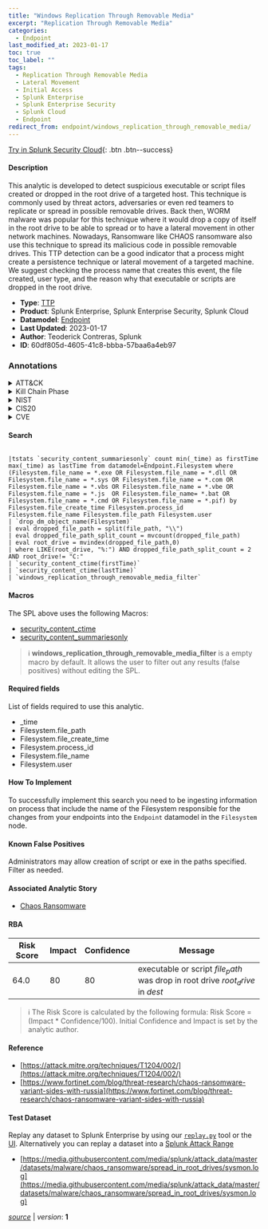 ```yaml
---
title: "Windows Replication Through Removable Media"
excerpt: "Replication Through Removable Media"
categories:
  - Endpoint
last_modified_at: 2023-01-17
toc: true
toc_label: ""
tags:
  - Replication Through Removable Media
  - Lateral Movement
  - Initial Access
  - Splunk Enterprise
  - Splunk Enterprise Security
  - Splunk Cloud
  - Endpoint
redirect_from: endpoint/windows_replication_through_removable_media/
---
```




[Try in Splunk Security Cloud](https://www.splunk.com/en_us/cyber-security.html){: .btn .btn--success}

#### Description

This analytic is developed to detect suspicious executable or script files created or dropped in the root drive of a targeted host. This technique is commonly used by threat actors, adversaries or even red teamers to replicate or spread in possible removable drives. Back then, WORM malware was popular for this technique where it would drop a copy of itself in the root drive to be able to spread or to have a lateral movement in other network machines. Nowadays, Ransomware like CHAOS ransomware also use this technique to spread its malicious code in possible removable drives. This TTP detection can be a good indicator that a process might create a persistence technique or lateral movement of a targeted machine. We suggest checking the process name that creates this event, the file created, user type, and the reason why that executable or scripts are dropped in the root drive.

- **Type**: [TTP](https://github.com/splunk/security_content/wiki/Detection-Analytic-Types)
- **Product**: Splunk Enterprise, Splunk Enterprise Security, Splunk Cloud
- **Datamodel**: [Endpoint](https://docs.splunk.com/Documentation/CIM/latest/User/Endpoint)
- **Last Updated**: 2023-01-17
- **Author**: Teoderick Contreras, Splunk
- **ID**: 60df805d-4605-41c8-bbba-57baa6a4eb97

### Annotations
<details>
  <summary>ATT&CK</summary>

<div markdown="1">

#### [ATT&CK](https://attack.mitre.org/)

| ID          | Technique   | Tactic         |
| ----------- | ----------- |--------------- |
| [T1091](https://attack.mitre.org/techniques/T1091/) | Replication Through Removable Media | Lateral Movement, Initial Access |

</div>
</details>


<details>
  <summary>Kill Chain Phase</summary>

<div markdown="1">

* Exploitation


</div>
</details>


<details>
  <summary>NIST</summary>

<div markdown="1">

* DE.CM



</div>
</details>

<details>
  <summary>CIS20</summary>

<div markdown="1">

* CIS 3
* CIS 5
* CIS 16



</div>
</details>

<details>
  <summary>CVE</summary>

<div markdown="1">


</div>
</details>


#### Search

```

|tstats `security_content_summariesonly` count min(_time) as firstTime max(_time) as lastTime from datamodel=Endpoint.Filesystem where (Filesystem.file_name = *.exe OR Filesystem.file_name = *.dll OR Filesystem.file_name = *.sys OR Filesystem.file_name = *.com OR Filesystem.file_name = *.vbs OR Filesystem.file_name = *.vbe OR Filesystem.file_name = *.js  OR Filesystem.file_name= *.bat OR Filesystem.file_name = *.cmd OR Filesystem.file_name = *.pif) by Filesystem.file_create_time Filesystem.process_id  Filesystem.file_name Filesystem.file_path Filesystem.user 
| `drop_dm_object_name(Filesystem)` 
| eval dropped_file_path = split(file_path, "\\") 
| eval dropped_file_path_split_count = mvcount(dropped_file_path) 
| eval root_drive = mvindex(dropped_file_path,0) 
| where LIKE(root_drive, "%:") AND dropped_file_path_split_count = 2  AND root_drive!= "C:" 
| `security_content_ctime(firstTime)` 
| `security_content_ctime(lastTime)` 
| `windows_replication_through_removable_media_filter`
```

#### Macros
The SPL above uses the following Macros:
* [security_content_ctime](https://github.com/splunk/security_content/blob/develop/macros/security_content_ctime.yml)
* [security_content_summariesonly](https://github.com/splunk/security_content/blob/develop/macros/security_content_summariesonly.yml)

> :information_source:
> **windows_replication_through_removable_media_filter** is a empty macro by default. It allows the user to filter out any results (false positives) without editing the SPL.



#### Required fields
List of fields required to use this analytic.
* _time
* Filesystem.file_path
* Filesystem.file_create_time
* Filesystem.process_id
* Filesystem.file_name
* Filesystem.user



#### How To Implement
To successfully implement this search you need to be ingesting information on process that include the name of the Filesystem responsible for the changes from your endpoints into the `Endpoint` datamodel in the `Filesystem` node.
#### Known False Positives
Administrators may allow creation of script or exe in the paths specified. Filter as needed.

#### Associated Analytic Story
* [Chaos Ransomware](/stories/chaos_ransomware)




#### RBA

| Risk Score  | Impact      | Confidence   | Message      |
| ----------- | ----------- |--------------|--------------|
| 64.0 | 80 | 80 | executable or script $file_path$ was drop in root drive $root_drive$ in $dest$ |


> :information_source:
> The Risk Score is calculated by the following formula: Risk Score = (Impact * Confidence/100). Initial Confidence and Impact is set by the analytic author.


#### Reference

* [https://attack.mitre.org/techniques/T1204/002/](https://attack.mitre.org/techniques/T1204/002/)
* [https://www.fortinet.com/blog/threat-research/chaos-ransomware-variant-sides-with-russia](https://www.fortinet.com/blog/threat-research/chaos-ransomware-variant-sides-with-russia)



#### Test Dataset
Replay any dataset to Splunk Enterprise by using our [`replay.py`](https://github.com/splunk/attack_data#using-replaypy) tool or the [UI](https://github.com/splunk/attack_data#using-ui).
Alternatively you can replay a dataset into a [Splunk Attack Range](https://github.com/splunk/attack_range#replay-dumps-into-attack-range-splunk-server)

* [https://media.githubusercontent.com/media/splunk/attack_data/master/datasets/malware/chaos_ransomware/spread_in_root_drives/sysmon.log](https://media.githubusercontent.com/media/splunk/attack_data/master/datasets/malware/chaos_ransomware/spread_in_root_drives/sysmon.log)



[*source*](https://github.com/splunk/security_content/tree/develop/detections/endpoint/windows_replication_through_removable_media.yml) \| *version*: **1**